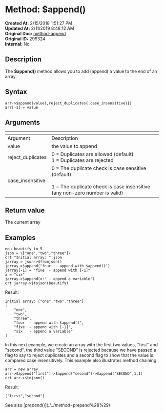 # Method: $append()

**Created At:** 2/15/2018 1:51:27 PM  
**Updated At:** 2/11/2019 8:48:12 AM  
**Original Doc:** [method-append](https://docs.jbase.com/42948-dynamic-objects/method-append)  
**Original ID:** 299324  
**Internal:** No  


## Description

The **$append()** method allows you to add (append) a value to the end of an array.



## Syntax

```
arr->$append(value(,reject_duplicates{,case_insensitive}})
arr[-1] = value
```



## Arguments


| <!----> | <!----> |
| --- | --- |
| Argument<br> | Description<br> |
| value | the value to append<br> |
| reject\_duplicates | 0 = Duplicates are allowed (default)<br>1 = Duplicates are rejected |
| case\_insensitive<br> | 0 = The duplicate check is case sensitive (default)<br><br>1 = The duplicate check is case insensitive (any non-zero number is valid)<br> |




## Return value

The current array



## Examples

```
equ beautify to 5
json = \["one","two","three"]\
crt "Initial array: ":json
jarray = json->$fromjson()
jarray->$append("four  - append with $append()")
jarray[-1] = "five  - append with [-1]"
x = "six"
jarray->$append(x:" - append a variable")
crt jarray->$tojson(beautify)
```

Result:

```
Initial array: ["one","two","three"]
[
    "one",
    "two",
    "three",
    "four  - append with $append()",
    "five  - append with [-1]",
    "six   - append a variable"
]
```



In this next example, we create an array with the first two values, "first" and "second", the third value "SECOND" is rejected because we have passed a flag to say to reject duplicates and a second flag to show that the value is compared case insensitively. This example also illustrates method chaining.

```
arr = new array
arr->$append("first")->$append("second")->$append("SECOND",1,1)
crt arr->$tojson()
```

Result:

```
["first","second"]
```



See also [$prepend()](./../method-$prepend%28%29)
